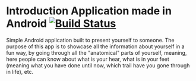 
# Introduction Application made in Android [![Build Status](https://travis-ci.org/zepedropaixao/intro-app.svg?branch=master)](https://travis-ci.org/zepedropaixao/intro-app)

Simple Android application built to present yourself to someone. The purpose of this app is to showcase all the information about yourself in a fun way, by going through all the "anatomical" parts of yourself, meaning, here people can know about what is your hear, what is in your feet (meaning what you have done until now, which trail have you gone through in life), etc.
